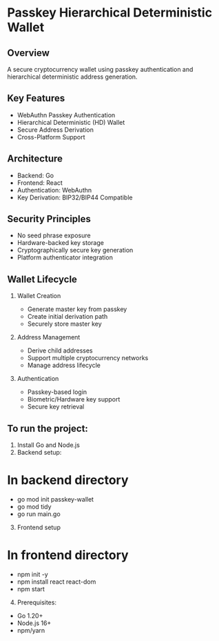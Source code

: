 # Passkey Hierarchical Deterministic Wallet

## Overview
A secure cryptocurrency wallet using passkey authentication and hierarchical deterministic address generation.

## Key Features
- WebAuthn Passkey Authentication
- Hierarchical Deterministic (HD) Wallet
- Secure Address Derivation
- Cross-Platform Support

## Architecture
- Backend: Go
- Frontend: React
- Authentication: WebAuthn
- Key Derivation: BIP32/BIP44 Compatible

## Security Principles
- No seed phrase exposure
- Hardware-backed key storage
- Cryptographically secure key generation
- Platform authenticator integration

## Wallet Lifecycle
1. Wallet Creation
   - Generate master key from passkey
   - Create initial derivation path
   - Securely store master key

2. Address Management
   - Derive child addresses 
   - Support multiple cryptocurrency networks
   - Manage address lifecycle

3. Authentication
   - Passkey-based login
   - Biometric/Hardware key support
   - Secure key retrieval

## To run the project:
1. Install Go and Node.js
2. Backend setup:

# In backend directory
 - go mod init passkey-wallet
 - go mod tidy
 - go run main.go

3. Frontend setup

# In frontend directory
  - npm init -y
  - npm install react react-dom
  - npm start

4. Prerequisites:

  - Go 1.20+
  - Node.js 16+
  - npm/yarn